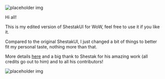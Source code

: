 ![placeholder img](http://i.imgur.com/AomUR.png "Logo")

Hi all!

This is my edited version of ShestakUI for WoW, feel free to use it if you like it.

Compared to the original ShestakUI, I just changed a bit of things to better fit my personal taste, nothing more than that.

More details [here](http://shestak.org/forum/showthread.php?t=835) and a big thank to Shestak for his amazing work (all credits go out to him) and to all his contributors!

![placeholder img](http://i.imgur.com/wJ4TG.jpg "Testing the default settings")